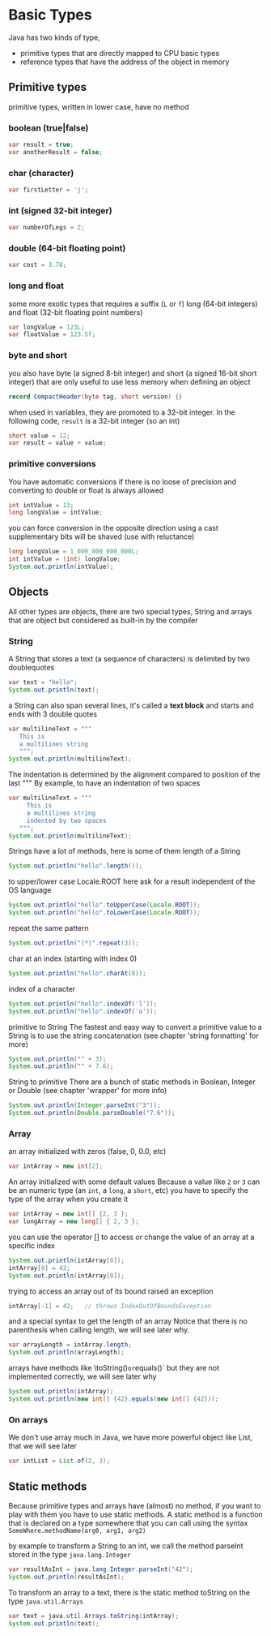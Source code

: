 # Basic Types
Java has two kinds of type,
- primitive types that are directly mapped to CPU basic types
- reference types that have the address of the object in memory

## Primitive types 
primitive types, written in lower case, have no method

### boolean (true|false)
```java
var result = true;
var anotherResult = false;
```

### char (character)
```java
var firstLetter = 'j';
```

### int (signed 32-bit integer)
```java
var numberOfLegs = 2;
```

### double (64-bit floating point)
```java
var cost = 3.78;
```

### long and float
some more exotic types that requires a suffix (`L` or `f`)
long (64-bit integers) and float (32-bit floating point numbers)
```java
var longValue = 123L;
var floatValue = 123.5f;
```

### byte and short
you also have byte (a signed 8-bit integer) and short (a signed 16-bit short integer)
that are only useful to use less memory when defining an object
```java
record CompactHeader(byte tag, short version) {}
```

when used in variables, they are promoted to a 32-bit integer.
In the following code, `result` is a 32-bit integer (so an int)
```java
short value = 12;
var result = value + value;
```


### primitive conversions
You have automatic conversions if there is no loose of precision
and converting to double or float is always allowed
```java
int intValue = 13;
long longValue = intValue;
```

you can force conversion in the opposite direction using a cast
supplementary bits will be shaved (use with reluctance)
```java
long longValue = 1_000_000_000_000L;
int intValue = (int) longValue;
System.out.println(intValue);
```


## Objects
All other types are objects, there are two special types, String and arrays
that are object but considered as built-in by the compiler

### String
A String that stores a text (a sequence of characters) is delimited
by two doublequotes
```java
var text = "hello"; 
System.out.println(text);
```

a String can also span several lines, it's called a __text block__
and starts and ends with 3 double quotes
```java
var multilineText = """
   This is
   a multilines string
   """;
System.out.println(multilineText);
```

The indentation is determined by the alignment compared to position of the last """
By example, to have an indentation of two spaces
```java
var multilineText = """
     This is
     a multilines string
     indented by two spaces
   """;
System.out.println(multilineText);
```

Strings have a lot of methods, here is some of them
length of a String
```java
System.out.println("hello".length());
```

to upper/lower case
Locale.ROOT here ask for a result independent of the OS language
```java
System.out.println("hello".toUpperCase(Locale.ROOT));
System.out.println("hello".toLowerCase(Locale.ROOT));
```

repeat the same pattern
```java
System.out.println("|*|".repeat(3));
```

char at an index (starting with index 0)
```java
System.out.println("hello".charAt(0));
```

index of a character
```java
System.out.println("hello".indexOf('l'));
System.out.println("hello".indexOf('o'));
```

primitive to String
The fastest and easy way to convert a primitive value to a String is
to use the string concatenation (see chapter 'string formatting' for more)
```java
System.out.println("" + 3);
System.out.println("" + 7.6);
```

String to primitive
There are a bunch of static methods in Boolean, Integer or Double
(see chapter 'wrapper' for more info) 
```java
System.out.println(Integer.parseInt("3"));
System.out.println(Double.parseDouble("7.6"));
```


### Array
an array initialized with zeros (false, 0, 0.0, etc)
```java
var intArray = new int[2];
```

An array initialized with some default values
Because a value like `2` or `3` can be an numeric type
(an `int`, a `long`, a `short`, etc)
you have to specify the type of the array when you create it
```java
var intArray = new int[] {2, 3 };
var longArray = new long[] { 2, 3 };
```

you can use the operator [] to access or change the value
of an array at a specific index
```java
System.out.println(intArray[0]);
intArray[0] = 42;
System.out.println(intArray[0]);
```

trying to access an array out of its bound raised an exception
```java
intArray[-1] = 42;   // throws IndexOutOfBoundsException
```

and a special syntax to get the length of an array
Notice that there is no parenthesis when calling length,
we will see later why.
```java
var arrayLength = intArray.length;
System.out.println(arrayLength);
```

arrays have methods like \toString()` or `equals()` but
they are not implemented correctly, we will see later why
```java
System.out.println(intArray);
System.out.println(new int[] {42}.equals(new int[] {42}));
```


### On arrays 
We don't use array much in Java, we have more
powerful object like List, that we will see later 
```java
var intList = List.of(2, 3);
```


## Static methods
Because primitive types and arrays have (almost) no method,
if you want to play with them you have to use static methods.
A static method is a function that is declared on a type somewhere
that you can call using the syntax `SomeWhere.methodName(arg0, arg1, arg2)`

by example to transform a String to an int, we call the method
parseInt stored in the type `java.lang.Integer`
```java
var resultAsInt = java.lang.Integer.parseInt("42");
System.out.println(resultAsInt);
```

To transform an array to a text, there is the static method toString
on the type `java.util.Arrays`
```java
var text = java.util.Arrays.toString(intArray);
System.out.println(text);
```
